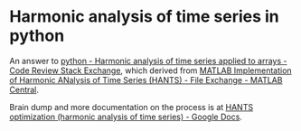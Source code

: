 # Harmonic analysis of time series in python
An answer to [python - Harmonic analysis of time series applied to arrays - Code Review Stack Exchange](http://codereview.stackexchange.com/questions/71489/harmonic-analysis-of-time-series-applied-to-arrays), which derived from [MATLAB Implementation of Harmonic ANalysis of Time Series (HANTS) - File Exchange - MATLAB Central](http://www.mathworks.com/matlabcentral/fileexchange/38841-matlab-implementation-of-harmonic-analysis-of-time-series--hants-).

Brain dump and more documentation on the process is at [HANTS optimization (harmonic analysis of time series) - Google Docs](https://docs.google.com/document/d/1yi1ck6m5KD81Oqfw3xR1Yl6G8M2n3zBHU7DdFkOMzNo/edit?hl=en#).
